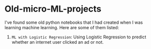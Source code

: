 # Old-micro-ML-projects

I've found some old python notebooks that I had created when I was learning machine learning. Here are some of them listed:

1. `ML with Logistic Regression`: Using Logistic Regression to predict whether an internet user clicked an ad or not.
